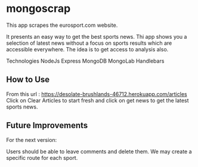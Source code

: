 # mongoscrap
This app scrapes the eurosport.com website. 

It presents an easy way to get the best sports news.
Thi app shows you a selection of latest news without a focus
on sports results which are accessible everywhere. The idea is to get access to analysis also. 

Technologies
NodeJs
Express
MongoDB
MongoLab
Handlebars

## How to Use

From this url : https://desolate-brushlands-46712.herokuapp.com/articles 
Click on Clear Articles to start fresh and click on get news to get the latest sports news.  

## Future Improvements

For the next version:

Users should be able to leave comments and delete them.
We may create a specific route for each sport. 
